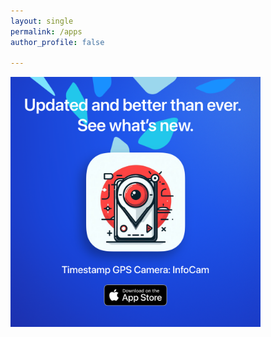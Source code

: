 ```yaml
---
layout: single
permalink: /apps
author_profile: false

---
```



<div class="rounded-rectangle">
    <a href="https://apps.apple.com/in/app/timestamp-gps-camera-infocam/id6532622877"><img src="assets/timestamp_gps_camera_info_cam-1080x1080.png" alt="InfoCam app icon" style="width:400px;height:400px;"></a>

</div>